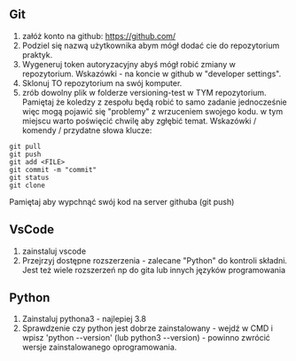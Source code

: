 ## Git

1. załóż konto na github: https://github.com/
2. Podziel się nazwą użytkownika abym mógł dodać cie do repozytorium praktyk.
3. Wygeneruj token autoryzacyjny abyś mógł robić zmiany w repozytorium. Wskazówki - na koncie w github w "developer settings".
4. Sklonuj TO repozytorium na swój komputer. 
5. zrób dowolny plik w folderze versioning-test w TYM repozytorium. Pamiętaj że koledzy z zespołu będą robić to samo zadanie jednocześnie więc mogą pojawić się "problemy" z wrzuceniem swojego kodu. w tym miejscu warto poświęcić chwilę aby zgłębić temat. Wskazówki / komendy / przydatne słowa klucze:
```
git pull
git push
git add <FILE>
git commit -m "commit"
git status
git clone
```
Pamiętaj aby wypchnąć swój kod na server githuba (git push)

## VsCode

1. zainstaluj vscode
2. Przejrzyj dostępne rozszerzenia - zalecane "Python" do kontroli składni. Jest też wiele rozszerzeń np do gita lub innych języków programowania


## Python
1. Zainstaluj pythona3 - najlepiej 3.8
2. Sprawdzenie czy python jest dobrze zainstalowany - wejdź w CMD i wpisz 'python --version' (lub python3 --version) - powinno zwrócić wersje zainstalowanego oprogramowania.

